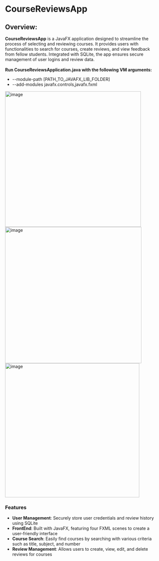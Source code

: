 # CourseReviewsApp
## Overview:
**CourseReviewsApp** is a JavaFX application designed to streamline the process of selecting and reviewing courses. It provides users with functionalities to search for courses, create reviews, and view feedback from fellow students. Integrated with SQLite, the app ensures secure management of user logins and review data. 
<br></br>
**Run CourseReviewsApplication.java with the following VM arguments:**
- --module-path [PATH_TO_JAVAFX_LIB_FOLDER]
- --add-modules javafx.controls,javafx.fxml


<img width="445" alt="image" src="https://github.com/user-attachments/assets/56cb4c65-8348-4ea7-b0c3-dfbec97c24dd">
<img width="447" alt="image" src="https://github.com/user-attachments/assets/014db396-cb50-41cb-9a22-db90bc687ff9">
<img width="440" alt="image" src="https://github.com/user-attachments/assets/2440883c-e541-459a-9245-e4ef7118a011">

### Features
- **User Management**: Securely store user credentials and review history using SQLite
- **FrontEnd**: Built with JavaFX, featuring four FXML scenes to create a user-friendly interface
- **Course Search**: Easily find courses by searching with various criteria such as title, subject, and number
- **Review Management**: Allows users to create, view, edit, and delete reviews for courses



